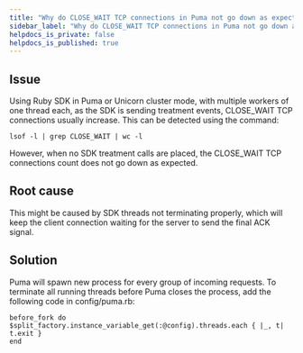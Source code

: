 ```yaml
---
title: "Why do CLOSE_WAIT TCP connections in Puma not go down as expected?"
sidebar_label: "Why do CLOSE_WAIT TCP connections in Puma not go down as expected?"
helpdocs_is_private: false
helpdocs_is_published: true
---
```


<p>
  <button hidden style={{borderRadius:'8px', border:'1px', fontFamily:'Courier New', fontWeight:'800', textAlign:'left'}}> help.split.io link: https://help.split.io/hc/en-us/articles/360007501871-Ruby-Why-do-CLOSE-WAIT-TCP-connections-in-Puma-not-go-down-as-expected </button>
</p>


## Issue

Using Ruby SDK in Puma or Unicorn cluster mode, with multiple workers of one thread each, as the SDK is sending treatment events, CLOSE_WAIT TCP connections usually increase. This can be detected using the command:
```
lsof -l | grep CLOSE_WAIT | wc -l
```

However, when no SDK treatment calls are placed, the CLOSE_WAIT TCP connections count does not go down as expected.

## Root cause

This might be caused by SDK threads not terminating properly, which will keep the client connection waiting for the server to send the final ACK signal.

## Solution

Puma will spawn new process for every group of incoming requests. To terminate all running threads before Puma closes the process, add the following code in config/puma.rb:
```
before_fork do
$split_factory.instance_variable_get(:@config).threads.each { |_, t| t.exit }
end
```